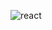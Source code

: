 ![react](https://github.com/networkSorcerer/react200/assets/155520035/b48b74ff-207c-471b-a6ce-f7a71b1b70de)
